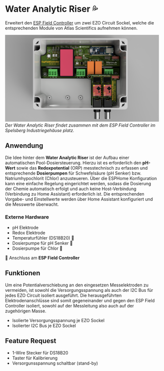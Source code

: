 
# Water Analytic Riser :sweat_drops:

Erweitert den [ESP Field Controller](../) um zwei EZO Circuit Sockel, welche die entsprechenden Module von Atlas Scientifics aufnehmen können.

![Zusammenbau im Spelsberg Gehäuse](docu/war_assembly.png)
_Der Water Analytic Riser findet zusammen mit dem ESP Field Controller im Spelsberg Industriegehäuse platz._

## Anwendung

Die Idee hinter dem __Water Analytic Riser__ ist der Aufbau einer automatischen Pool-Dosiersteuerung. Hierzu ist es erforderlich den __pH-Wert__ sowie das __Redoxpotential__ (ORP) messtechnisch zu erfassen und entsprechende __Dosierpumpen__ für Schwefelsäure (pH Senker) bzw. Natriumhypochlorit (Chlor) anzusteueren.
Über die ESPHome Konfiguration kann eine einfache Regelung eingerichtet werden, sodass die Dosierung der Chemie automatisch erfolgt und auch keine Host-Verbindung (Verbindung zu Home Assistant) erforderlich ist. Die entsprechenden Vorgabe- und Einstellwerte werden über Home Assistant konfiguriert und die Messwerte überwacht.

### Externe Hardware
* pH Elektrode
* Redox Elektrode
* Temperaturfühler (DS18B20) :link:
* Dosierpumpe für pH Senker :link:
* Dosierpumpe für Chlor :link:

:link: Anschluss am __ESP Field Controller__

## Funktionen

Um eine Potentialverschiebung an den eingesetzen Messelektroden zu vermeiden, ist sowohl die Versorgungsspannung als auch der I2C Bus für jedes EZO Circuit isoliert ausgeführt. Die herausgeführten Elektrodenanschlüsse sind somit gegeneinander und gegen den ESP Field Controller isoliert, sowohl auf der Messleitung also auch auf der zugehörigen Masse.

* Isolierte Versorgungsspannung je EZO Sockel
* Isolierter I2C Bus je EZO Sockel

## Feature Request

* 1-Wire Stecker für DS18B20
* Taster für Kalibrierung
* Versorgunsspannung schaltbar (stand-by)
